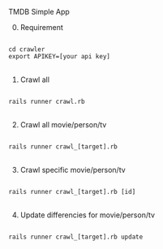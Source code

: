 TMDB Simple App

0. Requirement
<pre>
<code>
cd crawler
export APIKEY=[your api key]
</code>
</pre>

1. Crawl all
<pre>
<code>
rails runner crawl.rb
</code>
</pre>

2. Crawl all movie/person/tv
<pre>
<code>
rails runner crawl_[target].rb
</code>
</pre>

3. Crawl specific movie/person/tv
<pre>
<code>
rails runner crawl_[target].rb [id]
</code>
</pre>

4. Update differencies for movie/person/tv
<pre>
<code>
rails runner crawl_[target].rb update
</code>
</pre>
